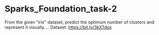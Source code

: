 # Sparks_Foundation_task-2
From the given "iris" dataset, predict the optimum number of clusters and represent it visually....
Dataset: https://bit.ly/3kXTdox
